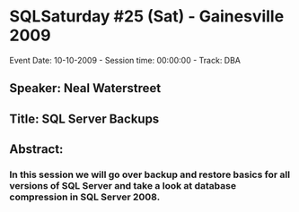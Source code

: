 # SQLSaturday #25 (Sat) - Gainesville 2009
Event Date: 10-10-2009 - Session time: 00:00:00 - Track: DBA
## Speaker: Neal Waterstreet
## Title: SQL Server Backups
## Abstract:
### In this session we will go over backup and restore basics for all versions of SQL Server and take a look at database compression in SQL Server 2008.

